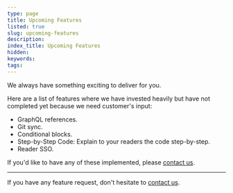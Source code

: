 ```yaml
---
type: page
title: Upcoming Features
listed: true
slug: upcoming-features
description: 
index_title: Upcoming Features
hidden: 
keywords: 
tags: 
---
```


We always have something exciting to deliver for you. 

Here are a list of features where we have invested heavily but have not completed yet because we need customer's input:

- GraphQL references.
- Git sync.
- Conditional blocks.
- Step-by-Step Code: Explain to your readers the code step-by-step.
- Reader SSO.

If you'd like to have any of these implemented, please [contact us](/support-center/contact-us).

---

If you have any feature request, don't hesitate to [contact us](/support-center/contact-us).